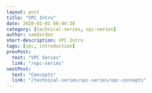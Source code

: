 ```yaml
---
layout: post
title: "VPC Intro"
date: 2020-02-01 08:44:38
category: [technical-series, vpc-series]
author: samGordon
short-description: VPC Intro
tags: [vpc, introduction]
prevPost:
  text: "VPC Series"
  link: "/vpc-series"
nextPost:
  text: "Concepts"
  link: "/technical-series/vpc-series/vpc-concepts"
---
```

